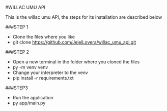 #WILLAC UMU API

This is the willac umu API, the steps for its installation are described below

###STEP 1
 - Clone the files where you like
 - git clone https://github.com/JeielLovera/willac_umu_api.git

###STEP 2
 - Open a new terminal in the folder where you cloned the files
 - py -m venv venv
 - Change your interpreter to the venv
 - pip install -r requirements.txt

###STEP3
 - Run the application
 - py app/main.py
